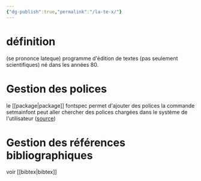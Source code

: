 ```yaml
---
{"dg-publish":true,"permalink":"/la-te-x/"}
---
```




# définition

(se prononce lateque)
programme d'édition de textes (pas seulement scientifiques) né dans les années 80. 

# Gestion des polices
le [[package\|package]] fontspec permet d'ajouter des polices
la commande setmainfont peut aller chercher des polices chargées dans le système de l'utilisateur ([source](https://twitter.com/LaurentDietric2/status/1489141309961080832))

# Gestion des références bibliographiques

voir [[bibtex\|bibtex]]